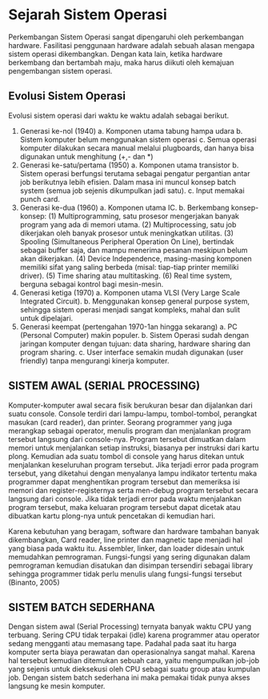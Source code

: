 # Sejarah Sistem Operasi

Perkembangan Sistem Operasi sangat dipengaruhi oleh perkembangan hardware. Fasilitasi penggunaan hardware adalah sebuah alasan mengapa sistem operasi dikembangkan. Dengan kata lain, ketika hardware berkembang dan bertambah maju, maka harus diikuti oleh kemajuan pengembangan sistem operasi.

## Evolusi Sistem Operasi

Evolusi sistem operasi dari waktu ke waktu adalah sebagai berikut.

1. Generasi ke-nol (1940)
    a. Komponen utama tabung hampa udara
    b. Sistem komputer belum menggunakan sistem operasi
    c. Semua operasi komputer dilakukan secara manual melalui plugboards, dan hanya bisa digunakan untuk menghitung (+,- dan *)
2. Generasi ke-satu/pertama (1950)
    a. Komponen utama transistor
    b. Sistem operasi berfungsi terutama sebagai pengatur pergantian antar job berikutnya lebih efisien. Dalam masa ini muncul konsep batch system (semua job sejenis dikumpulkan jadi satu).
    c. Input memakai punch card.
3. Generasi ke-dua (1960)
    a. Komponen utama IC.
    b. Berkembang konsep-konsep:
        (1) Multiprogramming, satu prosesor mengerjakan banyak program yang ada di memori utama.
        (2) Multiprocessing, satu job dikerjakan oleh banyak prosesor untuk meningkatkan utilitas.
        (3) Spooling (Simultaneous Peripheral Operation On Line), bertindak sebagai buffer saja, dan mampu menerima pesanan meskipun belum akan dikerjakan.
        (4) Device Independence, masing-masing komponen memiliki sifat yang saling berbeda (misal: tiap-tiap printer memiliki driver).
        (5) Time sharing atau multitasking.
        (6) Real time system, berguna sebagai kontrol bagi mesin-mesin.
4. Generasi ketiga (1970)
    a. Komponen utama VLSI (Very Large Scale Integrated Circuit).
    b. Menggunakan konsep general purpose system, sehingga sistem operasi menjadi sangat kompleks, mahal dan sulit untuk dipelajari.
5. Generasi keempat (pertengahan 1970-1an hingga sekarang)
    a. PC (Personal Computer) makin populer.
    b. Sistem Operasi sudah dengan jaringan komputer dengan tujuan: data sharing, hardware sharing dan program sharing.
    c. User interface semakin mudah digunakan (user friendly) tanpa mengurangi kinerja komputer.

## SISTEM AWAL (SERIAL PROCESSING)

Komputer-komputer awal secara fisik berukuran besar dan dijalankan dari suatu console. Console terdiri dari lampu-lampu, tombol-tombol, perangkat masukan (card reader), dan printer. Seorang programmer yang juga merangkap sebagai operator, menulis program dan menjalankan program tersebut langsung dari console-nya. Program tersebut dimuatkan dalam memori untuk menjalankan setiap instruksi, biasanya per instruksi dari kartu plong. Kemudian ada suatu tombol di console yang harus ditekan untuk menjalankan keseluruhan program tersebut. Jika terjadi error pada program tersebut, yang diketahui dengan menyalanya lampu indikator tertentu maka programmer dapat menghentikan program tersebut dan memeriksa isi memori dan register-registernya serta men-debug program tersebut secara langsung dari console. Jika tidak terjadi error pada waktu menjalankan program tersebut, maka keluaran program tersebut dapat dicetak atau dibuatkan kartu plong-nya untuk pencetakan di kemudian hari.

Karena kebutuhan yang beragam, software dan hardware tambahan banyak dikembangkan, Card reader, line printer dan magnetic tape menjadi hal yang biasa pada waktu itu. Assembler, linker, dan loader didesain untuk memudahkan pemrograman. Fungsi-fungsi yang sering digunakan dalam pemrograman kemudian disatukan dan disimpan tersendiri sebagai library sehingga programmer tidak perlu menulis ulang fungsi-fungsi tersebut (Binanto, 2005)

## SISTEM BATCH SEDERHANA

Dengan sistem awal (Serial Processing) ternyata banyak waktu CPU yang terbuang. Sering CPU tidak terpakai (idle) karena programmer atau operator sedang mengganti atau memasang tape. Padahal pada saat itu harga komputer serta biaya perawatan dan operasionalnya sangat mahal. Karena hal tersebut kemudian ditemukan sebuah cara, yaitu mengumpulkan job-job yang sejenis untuk dieksekusi oleh CPU sebagai suatu group atau kumpulan job. Dengan sistem batch sederhana ini maka pemakai tidak punya akses langsung ke mesin komputer.
